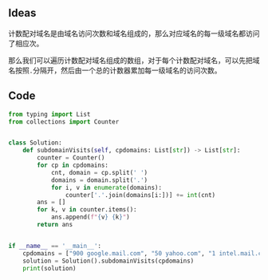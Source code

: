 ## Ideas

计数配对域名是由域名访问次数和域名组成的，那么对应域名的每一级域名都访问了相应次。

那么我们可以遍历计数配对域名组成的数组，对于每个计数配对域名，可以先把域名按照`.`分隔开，然后由一个总的计数器累加每一级域名的访问次数。

## Code 

```python
from typing import List
from collections import Counter


class Solution:
	def subdomainVisits(self, cpdomains: List[str]) -> List[str]:
		counter = Counter()
		for cp in cpdomains:
			cnt, domain = cp.split(' ')
			domains = domain.split('.')
			for i, v in enumerate(domains):
				counter['.'.join(domains[i:])] += int(cnt)
		ans = []
		for k, v in counter.items():
			ans.append(f"{v} {k}")
		return ans


if __name__ == '__main__':
	cpdomains = ["900 google.mail.com", "50 yahoo.com", "1 intel.mail.com", "5 wiki.org"]
	solution = Solution().subdomainVisits(cpdomains)
	print(solution)
```